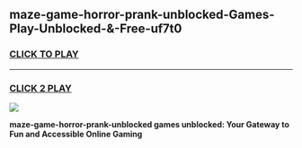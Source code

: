 
## maze-game-horror-prank-unblocked-Games-Play-Unblocked-&-Free-uf7t0
<h3>
<a href="https://premium76.site?title=maze-game-horror-prank-unblocked&ref=24A">CLICK TO PLAY</a></h3>
<hr>

<h3>
<a href="https://premium76.site?title=maze-game-horror-prank-unblocked&ref=24A">CLICK 2 PLAY</a>
  
</h3>

<a href="https://premium76.site?title=maze-game-horror-prank-unblocked&ref=24A"><img src="https://clearcache.store/games.png"></a>


**maze-game-horror-prank-unblocked games unblocked: Your Gateway to Fun and Accessible Online Gaming**
